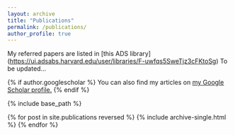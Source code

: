 ```yaml
---
layout: archive
title: "Publications"
permalink: /publications/
author_profile: true
---
```


My referred papers are listed in [this ADS library] (https://ui.adsabs.harvard.edu/user/libraries/F-uwfqs5SweTjz3cFKtoSg)
To be updated...

{% if author.googlescholar %}
  You can also find my articles on <u><a href="{{author.googlescholar}}">my Google Scholar profile</a>.</u>
{% endif %}

{% include base_path %}

{% for post in site.publications reversed %}
  {% include archive-single.html %}
{% endfor %}
